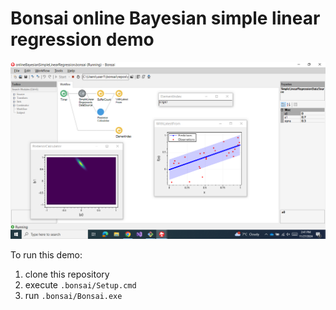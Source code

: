 # Bonsai online Bayesian simple linear regression demo

![workflow](figures/workflow.png)

To run this demo:

1. clone this repository
2. execute `.bonsai/Setup.cmd`
3. run `.bonsai/Bonsai.exe`
